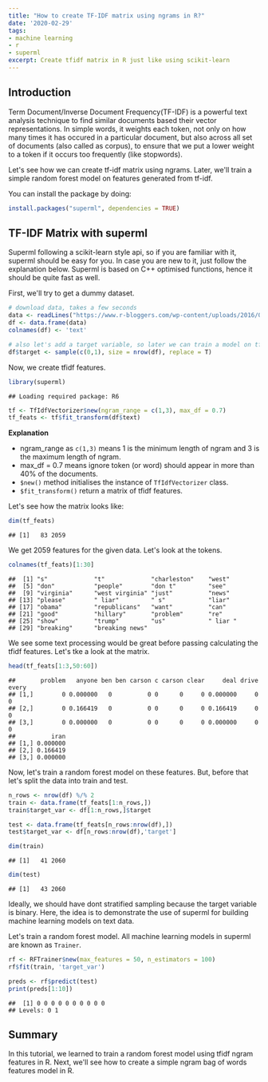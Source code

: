 ```yaml
---
title: "How to create TF-IDF matrix using ngrams in R?"
date: '2020-02-29'
tags:
- machine learning
- r
- superml
excerpt: Create tfidf matrix in R just like using scikit-learn
---
```


## Introduction

Term Document/Inverse Document Frequency(TF-IDF) is a powerful text analysis technique to find similar documents based their vector representations. In simple words, it weights each token, not only on how many times it has occured in a particular document, but also across all set of documents (also called as corpus), to ensure that we put a lower weight to a token if it occurs too frequently (like stopwords).

Let's see how we can create tf-idf matrix using ngrams. Later, we'll train a simple random forest model on features generated from tf-idf. 

You can install the package by doing:


```r
install.packages("superml", dependencies = TRUE)
```



## TF-IDF Matrix with superml

Superml following a scikit-learn style api, so if you are familiar with it, superml should be easy for you. In case you are new to it, just follow the explanation below. Superml is based on C++ optimised functions, hence it should be quite fast as well. 

First, we'll try to get a dummy dataset.  


```r
# download data, takes a few seconds
data <- readLines("https://www.r-bloggers.com/wp-content/uploads/2016/01/vent.txt")
df <- data.frame(data)
colnames(df) <- 'text'

# also let's add a target variable, so later we can train a model on tfidf features
df$target <- sample(c(0,1), size = nrow(df), replace = T)
```


Now, we create tfidf features.


```r
library(superml)
```

```
## Loading required package: R6
```

```r
tf <- TfIdfVectorizer$new(ngram_range = c(1,3), max_df = 0.7)
tf_feats <- tf$fit_transform(df$text)
```

**Explanation**

*  ngram_range as `c(1,3)` means 1 is the minimum length of ngram and 3 is the maximum length of ngram.
*  max_df = 0.7 means ignore token (or word) should appear in more than 40% of the documents. 
* `$new()` method initialises the instance of `TfIdfVectorizer` class.
* `$fit_transform()` return a matrix of tfidf features.

Let's see how the matrix looks like:


```r
dim(tf_feats)
```

```
## [1]   83 2059
```

We get 2059 features for the given data. Let's look at the tokens.


```r
colnames(tf_feats)[1:30]
```

```
##  [1] "s"             "t"             "charleston"    "west"         
##  [5] "don"           "people"        "don t"         "see"          
##  [9] "virginia"      "west virginia" "just"          "news"         
## [13] "please"        " liar"         " s"            "liar"         
## [17] "obama"         "republicans"   "want"          "can"          
## [21] "good"          "hillary"       "problem"       "re"           
## [25] "show"          "trump"         "us"            " liar "       
## [29] "breaking"      "breaking news"
```

We see some text processing would be great before passing calculating the tfidf features. Let's tke a look at the matrix.


```r
head(tf_feats[1:3,50:60])
```

```
##       problem   anyone ben ben carson c carson clear     deal drive every
## [1,]        0 0.000000   0          0 0      0     0 0.000000     0     0
## [2,]        0 0.166419   0          0 0      0     0 0.166419     0     0
## [3,]        0 0.000000   0          0 0      0     0 0.000000     0     0
##          iran
## [1,] 0.000000
## [2,] 0.166419
## [3,] 0.000000
```

Now, let's train a random forest model on these features. But, before that let's split the data into train and test.


```r
n_rows <- nrow(df) %/% 2
train <- data.frame(tf_feats[1:n_rows,])
train$target_var <- df[1:n_rows,]$target

test <- data.frame(tf_feats[n_rows:nrow(df),])
test$target_var <- df[n_rows:nrow(df),'target']

dim(train)
```

```
## [1]   41 2060
```

```r
dim(test)
```

```
## [1]   43 2060
```

Ideally, we should have dont stratified sampling because the target variable is binary. Here, the idea is to demonstrate the use of superml for building machine learning models on text data.

Let's train a random forest model. All machine learning models in superml are known as `Trainer`.

```r
rf <- RFTrainer$new(max_features = 50, n_estimators = 100)
rf$fit(train, 'target_var')

preds <- rf$predict(test)
print(preds[1:10])
```

```
##  [1] 0 0 0 0 0 0 0 0 0 0
## Levels: 0 1
```

## Summary

In this tutorial, we learned to train a random forest model using tfidf ngram features in R. Next, we'll see how to create a simple ngram bag of words features model in R.




